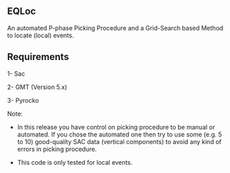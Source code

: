 EQLoc
-----

An automated P-phase Picking Procedure and a Grid-Search based Method to locate (local) events.

Requirements
------------

1- Sac

2- GMT (Version 5.x)

3- Pyrocko


Note:

- In this release you have control on picking procedure to be manual or automated. If you chose the automated one then try to use some (e.g. 5 to 10) good-quality SAC data (vertical components) to avoid any kind of errors in picking procedure.

- This code is only tested for local events.

